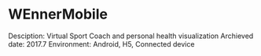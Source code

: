 # WEnnerMobile
Desciption: Virtual Sport Coach and personal health visualization
Archieved date: 2017.7
Environment: Android, H5, Connected device
